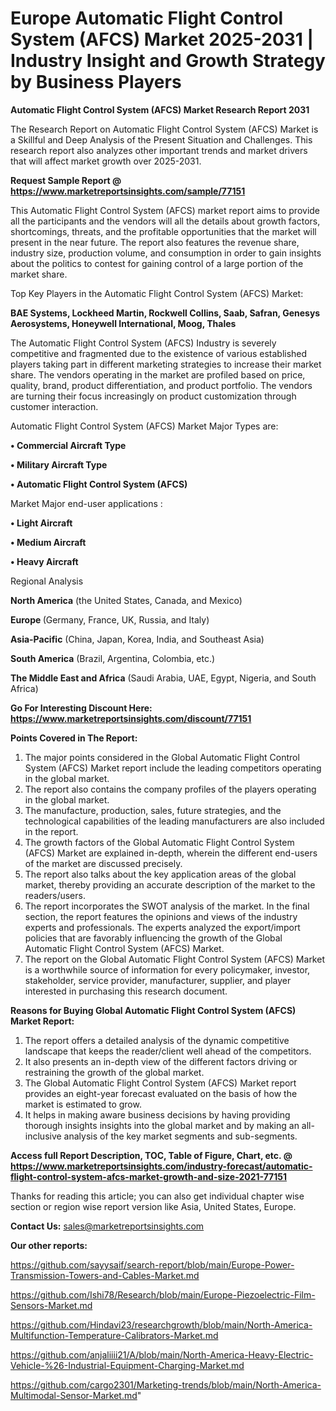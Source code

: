  # Europe Automatic Flight Control System (AFCS) Market 2025-2031 | Industry Insight and Growth Strategy by Business Players

<strong>Automatic Flight Control System (AFCS) Market Research Report 2031</strong>

The Research Report on Automatic Flight Control System (AFCS) Market is a Skillful and Deep Analysis of the Present Situation and Challenges. This research report also analyzes other important trends and market drivers that will affect market growth over 2025-2031.

<strong>Request Sample Report @ <a href=https://www.marketreportsinsights.com/sample/77151>https://www.marketreportsinsights.com/sample/77151</a></strong>

This Automatic Flight Control System (AFCS) market report aims to provide all the participants and the vendors will all the details about growth factors, shortcomings, threats, and the profitable opportunities that the market will present in the near future. The report also features the revenue share, industry size, production volume, and consumption in order to gain insights about the politics to contest for gaining control of a large portion of the market share.

Top Key Players in the Automatic Flight Control System (AFCS) Market:

<strong>BAE Systems, Lockheed Martin, Rockwell Collins, Saab, Safran, Genesys Aerosystems, Honeywell International, Moog, Thales</strong>

The Automatic Flight Control System (AFCS) Industry is severely competitive and fragmented due to the existence of various established players taking part in different marketing strategies to increase their market share. The vendors operating in the market are profiled based on price, quality, brand, product differentiation, and product portfolio. The vendors are turning their focus increasingly on product customization through customer interaction.

Automatic Flight Control System (AFCS) Market Major Types are:

<strong>• Commercial Aircraft Type

• Military Aircraft Type

• Automatic Flight Control System (AFCS)</strong>

Market Major end-user applications :

<strong>• Light Aircraft

• Medium Aircraft

• Heavy Aircraft</strong>

Regional Analysis

</u><strong><b>North America</b></strong> (the United States, Canada, and Mexico)

<strong><b>Europe </b></strong>(Germany, France, UK, Russia, and Italy)

<strong><b>Asia-Pacific</b></strong> (China, Japan, Korea, India, and Southeast Asia)

<strong><b>South America</b></strong> (Brazil, Argentina, Colombia, etc.)

<strong><b>The Middle East and Africa</b></strong> (Saudi Arabia, UAE, Egypt, Nigeria, and South Africa)

<strong>Go For Interesting Discount Here: <a href=https://www.marketreportsinsights.com/discount/77151>https://www.marketreportsinsights.com/discount/77151</a></strong>

<strong>Points Covered in The Report:</strong>
<ol>
  <li>The major points considered in the Global Automatic Flight Control System (AFCS) Market report include the leading competitors operating in the global market.</li>
  <li>The report also contains the company profiles of the players operating in the global market.</li>
  <li>The manufacture, production, sales, future strategies, and the technological capabilities of the leading manufacturers are also included in the report.</li>
  <li>The growth factors of the Global Automatic Flight Control System (AFCS) Market are explained in-depth, wherein the different end-users of the market are discussed precisely.</li>
  <li>The report also talks about the key application areas of the global market, thereby providing an accurate description of the market to the readers/users.</li>
  <li>The report incorporates the SWOT analysis of the market. In the final section, the report features the opinions and views of the industry experts and professionals. The experts analyzed the export/import policies that are favorably influencing the growth of the Global Automatic Flight Control System (AFCS) Market.</li>
  <li>The report on the Global Automatic Flight Control System (AFCS) Market is a worthwhile source of information for every policymaker, investor, stakeholder, service provider, manufacturer, supplier, and player interested in purchasing this research document.</li>
</ol>
<strong>Reasons for Buying Global Automatic Flight Control System (AFCS) Market Report:</strong>

<ol>
  <li>The report offers a detailed analysis of the dynamic competitive landscape that keeps the reader/client well ahead of the competitors.</li>
  <li>It also presents an in-depth view of the different factors driving or restraining the growth of the global market.</li>
  <li>The Global Automatic Flight Control System (AFCS) Market report provides an eight-year forecast evaluated on the basis of how the market is estimated to grow.</li>
  <li>It helps in making aware business decisions by having providing thorough insights insights into the global market and by making an all-inclusive analysis of the key market segments and sub-segments.</li>
</ol>
<strong>Access full Report Description, TOC, Table of Figure, Chart, etc. @ <a href=https://www.marketreportsinsights.com/industry-forecast/automatic-flight-control-system-afcs-market-growth-and-size-2021-77151>https://www.marketreportsinsights.com/industry-forecast/automatic-flight-control-system-afcs-market-growth-and-size-2021-77151</a></strong>


Thanks for reading this article; you can also get individual chapter wise section or region wise report version like Asia, United States, Europe.

<strong>Contact Us:</strong>
sales@marketreportsinsights.com

<strong>Our other reports:</strong>

<a href=https://github.com/sayysaif/search-report/blob/main/Europe-Power-Transmission-Towers-and-Cables-Market.md>https://github.com/sayysaif/search-report/blob/main/Europe-Power-Transmission-Towers-and-Cables-Market.md</a>

<a href=https://github.com/Ishi78/Research/blob/main/Europe-Piezoelectric-Film-Sensors-Market.md>https://github.com/Ishi78/Research/blob/main/Europe-Piezoelectric-Film-Sensors-Market.md</a>

<a href=https://github.com/Hindavi23/researchgrowth/blob/main/North-America-Multifunction-Temperature-Calibrators-Market.md>https://github.com/Hindavi23/researchgrowth/blob/main/North-America-Multifunction-Temperature-Calibrators-Market.md</a>

<a href=https://github.com/anjaliiii21/A/blob/main/North-America-Heavy-Electric-Vehicle-%26-Industrial-Equipment-Charging-Market.md>https://github.com/anjaliiii21/A/blob/main/North-America-Heavy-Electric-Vehicle-%26-Industrial-Equipment-Charging-Market.md</a>

<a href=https://github.com/cargo2301/Marketing-trends/blob/main/North-America-Multimodal-Sensor-Market.md>https://github.com/cargo2301/Marketing-trends/blob/main/North-America-Multimodal-Sensor-Market.md</a>"
